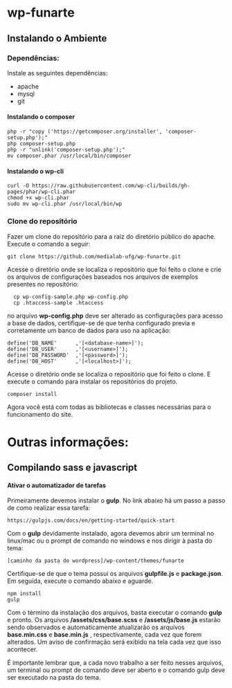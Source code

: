 # wp-funarte

## Instalando o Ambiente

### Dependências:
Instale as seguintes dependências:

* apache
* mysql
* git

#### Instalando o composer

```
php -r "copy ('https://getcomposer.org/installer', 'composer-setup.php');"
php composer-setup.php
php -r "unlink('composer-setup.php');"
mv composer.phar /usr/local/bin/composer
```

#### Instalando o wp-cli
```
curl -O https://raw.githubusercontent.com/wp-cli/builds/gh-pages/phar/wp-cli.phar
chmod +x wp-cli.phar
sudo mv wp-cli.phar /usr/local/bin/wp
```


### Clone do repositório

Fazer um clone do repositório para a raiz do diretório público do apache. Execute o comando a seguir:

```
git clone https://github.com/medialab-ufg/wp-funarte.git
```

Acesse o diretório onde se localiza o repositório que foi feito o clone e crie os arquivos de configurações baseados nos arquivos de exemplos presentes no repositório:
```
  cp wp-config-sample.php wp-config.php
  cp .htaccess-sample .htaccess
```
no arquivo **wp-config.php** deve ser alterado as configurações para acesso a base de dados, certifique-se de que tenha configurado previa e corretamente um banco de dados para uso na aplicação:
```
define('DB_NAME'      ,'[<database-name>]');
define('DB_USER'      ,'[<username>]');
define('DB_PASSWORD'  ,'[<password>]');
define('DB_HOST'      ,'[<localhost>]');
```

Acesse o diretório onde se localiza o repositório que foi feito o clone. E execute o comando para instalar os repositórios do projeto.

```
composer install
```

Agora você está com todas as bibliotecas e classes necessárias para o funcionamento do site.



# Outras informações:

## Compilando **sass** e **javascript**
#### Ativar o automatizador de tarefas

Primeiramente devemos instalar o **gulp**. No link abaixo há um passo a passo de como realizar essa tarefa:
```
https://gulpjs.com/docs/en/getting-started/quick-start
```

Com o **gulp** devidamente instalado, agora devemos abrir um terminal no linux/mac ou o prompt de comando no windows e nos dirigir à pasta do tema:
```
[caminho da pasta do wordpress]/wp-content/themes/funarte
```

Certifique-se de que o tema possui os arquivos **gulpfile.js** e **package.json**. Em seguida, execute o comando abaixo e aguarde.
```
npm install
gulp
```

Com o término da instalação dos arquivos, basta executar o comando **gulp** e pronto. Os arquivos **/assets/css/base.scss** e **/assets/js/base.js** estarão sendo observados e automaticamente atualizarão os arquivos **base.min.css** e **base.min.js** , respectivamente, cada vez que forem alterados. Um aviso de confirmação será exibido na tela cada vez que isso acontecer.

É importante lembrar que, a cada novo trabalho a ser feito nesses arquivos, um terminal ou prompt de comando deve ser aberto e o comando gulp deve ser executado na pasta do tema.